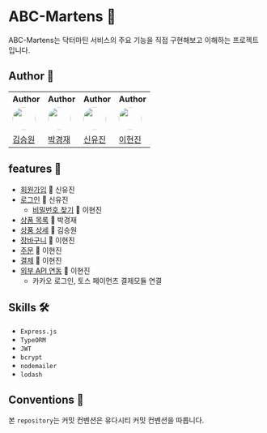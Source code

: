 # ABC-Martens 👞

ABC-Martens는 닥터마틴 서비스의 주요 기능을 직접 구현해보고 이해하는 프로젝트입니다.

## Author 👥

<table>
  <tr>
    <th>Author</th>
    <th>Author</th>
    <th>Author</th>
    <th>Author</th>
  </tr>
  <tr>
    <td>
      <img style="border-radius: 50%" width="45" src="https://avatars.githubusercontent.com/u/142577943?v=4"/>
    </td>
    <td>
      <img style="border-radius: 50%" width="45" src="https://avatars.githubusercontent.com/u/132734576?v=4"/>
    </td>
    <td>
      <img style="border-radius: 50%" width="45" src="https://avatars.githubusercontent.com/u/142304129?v=4"/>
    </td>
    <td>
      <img style="border-radius: 50%" width="45" src="https://avatars.githubusercontent.com/u/58713222?v=4"/>
    </td>
  </tr>
  <tr>
    <td>
      <a href="https://github.com/kimsw94">김승원</a>
    </td>
    <td>
      <a href="https://github.com/Park-KJ">박경재</a>
    </td>
    <td>
      <a href="https://github.com/DeveloperPMYJ">신유진</a>
    </td>
    <td>
      <a href="https://github.com/03290419">이현진</a>
    </td>
  </tr>
</table>

## features 🚀

- [회원가입](https://github.com/wecode-bootcamp-korea/49-2nd-ABC-Martens-backend/pull/3) 👤 신유진
- [로그인](https://github.com/wecode-bootcamp-korea/49-2nd-ABC-Martens-backend/pull/8) 👤 신유진
  - [비밀번호 찾기](https://github.com/wecode-bootcamp-korea/49-2nd-ABC-Martens-backend/pull/10) 👤 이현진
- [상품 목록](https://github.com/wecode-bootcamp-korea/49-2nd-ABC-Martens-backend/pull/15) 👤 박경재
- [상품 상세](https://github.com/wecode-bootcamp-korea/49-2nd-ABC-Martens-backend/pull/7) 👤 김승원
- [장바구니](https://github.com/wecode-bootcamp-korea/49-2nd-ABC-Martens-backend/pull/11) 👤 이현진
- [주문](https://github.com/wecode-bootcamp-korea/49-2nd-ABC-Martens-backend/pull/14) 👤 이현진
- [결제](https://github.com/wecode-bootcamp-korea/49-2nd-ABC-Martens-backend/pull/16) 👤 이현진
- [외부 API 연동](https://github.com/wecode-bootcamp-korea/49-2nd-ABC-Martens-backend/pull/9) 👤 이현진
  - 카카오 로그인, 토스 페이먼츠 결제모듈 연결

## Skills 🛠️

- `Express.js`
- `TypeORM`
- `JWT`
- `bcrypt`
- `nodemailer`
- `lodash`

## Conventions 📝

본 `repository`는 커밋 컨벤션은 유다시티 커밋 컨벤션을 따릅니다.
